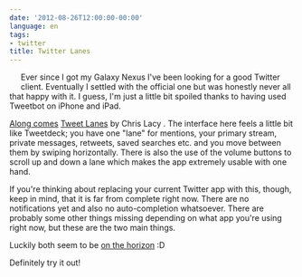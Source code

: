 ```yaml
---
date: '2012-08-26T12:00:00-00:00'
language: en
tags:
- twitter
title: Twitter Lanes
---
```



<img src="/media/2012/screenshot.png" alt="" style="float:left;margin:5px 20px 20px 0" />Ever since I got my Galaxy Nexus I've been looking for a good Twitter client. Eventually I settled with the official one but was honestly never all that happy with it. I guess, I'm just a little bit spoiled thanks to having used Tweetbot on iPhone and iPad. 

[Along comes][release] [Tweet Lanes][web] by Chris Lacy . The interface here feels a little bit like Tweetdeck; you have one "lane" for mentions, your primary stream, private messages, retweets, saved searches etc. and you move between them by swiping horizontally. There is also the use of the volume buttons to scroll up and down a lane which makes the app extremely usable with one hand.

If you're thinking about replacing your current Twitter app with this, though, keep in mind, that it is far from complete right now. There are no notifications yet and also no auto-completion whatsoever. There are probably some other things missing depending on what app you're using right now, but these are the two main things.

Luckily both seem to be [on the horizon][next] :D

Definitely try it out!

[release]: https://plus.google.com/u/0/104649936579980037256/posts/Yv1ru32G8rW
[next]: https://plus.google.com/u/0/104649936579980037256/posts/4EBdkB4sd1y
[web]: http://www.tweetlanes.com/
